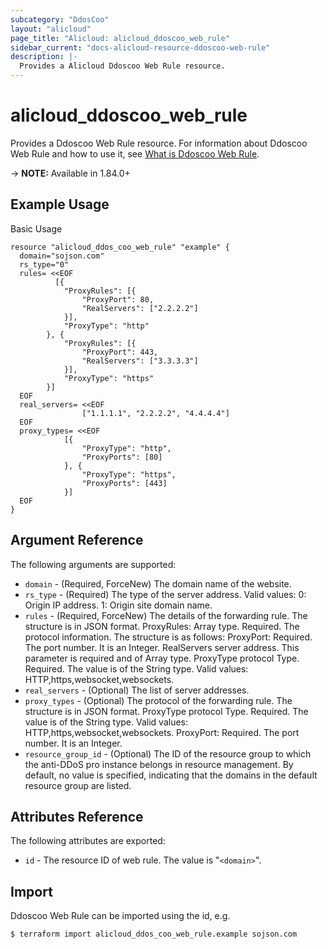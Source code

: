 ```yaml
---
subcategory: "DdosCoo"
layout: "alicloud"
page_title: "Alicloud: alicloud_ddoscoo_web_rule"
sidebar_current: "docs-alicloud-resource-ddoscoo-web-rule"
description: |-
  Provides a Alicloud Ddoscoo Web Rule resource.
---
```


# alicloud\_ddoscoo\_web\_rule

Provides a Ddoscoo Web Rule resource.
For information about Ddoscoo Web Rule and how to use it, see [What is Ddoscoo Web Rule](https://www.alibabacloud.com/help/en/doc-detail/157463.htm).

-> **NOTE:** Available in 1.84.0+

## Example Usage

Basic Usage

```
resource "alicloud_ddos_coo_web_rule" "example" {
  domain="sojson.com"
  rs_type="0"
  rules= <<EOF
          [{
            "ProxyRules": [{
                "ProxyPort": 80,
                "RealServers": ["2.2.2.2"]
            }],
            "ProxyType": "http"
        }, {
            "ProxyRules": [{
                "ProxyPort": 443,
                "RealServers": ["3.3.3.3"]
            }],
            "ProxyType": "https"
        }]
  EOF
  real_servers= <<EOF
                ["1.1.1.1", "2.2.2.2", "4.4.4.4"]
  EOF
  proxy_types= <<EOF
            [{
                "ProxyType": "http",
                "ProxyPorts": [80]
            }, {
                "ProxyType": "https",
                "ProxyPorts": [443]
            }]
  EOF
}
```

## Argument Reference

The following arguments are supported:

* `domain` - (Required, ForceNew) The domain name of the website.
* `rs_type` - (Required) The type of the server address. Valid values: 0: Origin IP address. 1: Origin site domain name.
* `rules` - (Required, ForceNew) The details of the forwarding rule. The structure is in JSON format. ProxyRules: Array type. Required. The protocol information. The structure is as follows: ProxyPort: Required. The port number. It is an Integer. RealServers server address. This parameter is required and of Array type. ProxyType protocol Type. Required. The value is of the String type. Valid values: HTTP,https,websocket,websockets.
* `real_servers` - (Optional) The list of server addresses.
* `proxy_types` - (Optional) The protocol of the forwarding rule. The structure is in JSON format. ProxyType protocol Type. Required. The value is of the String type. Valid values: HTTP,https,websocket,websockets. ProxyPort: Required. The port number. It is an Integer.
* `resource_group_id` - (Optional) The ID of the resource group to which the anti-DDoS pro instance belongs in resource management. By default, no value is specified, indicating that the domains in the default resource group are listed.

## Attributes Reference

The following attributes are exported:

* `id` - The resource ID of web rule. The value is "`<domain>`".

## Import

Ddoscoo Web Rule can be imported using the id, e.g.

```
$ terraform import alicloud_ddos_coo_web_rule.example sojson.com
```
